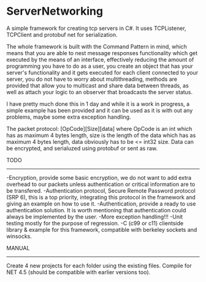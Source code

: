 ServerNetworking
================

A simple framework for creating tcp servers in C#. It uses TCPListener, TCPClient and protobuf net for serialization.

The whole framework is built with the Command Pattern in mind, which means that you are able to nest message responses functionality which get executed by the means of an interface, effectively reducing the amount of programming you have to do as a user, you create an object that has your server's functionality and it gets executed for each client connected to your server, you do not have to worry about multithreading, methods are provided that allow you to multicast and share data between threads, as well as attach your logic to an observer that broadcasts the server status. 

I have pretty much done this in 1 day and while it is a work in progress, a simple example has been provided and it can be used as it is with out any problems, maybe some extra exception handling.

The packet protocol:
[OpCode][Size][data]  where OpCode is an int which has as maximum 4 bytes length, size is the length of the data which has as maximum 4 bytes length, data obviously has to be <= int32 size. Data can be encrypted, and serialuzed using protobuf or sent as raw.


TODO
****

-Encryption, provide some basic encryption, we do not want to add extra overhead to our packets unless authentication or critical information are to be transfered.
-Authentication protocol, Secure Remote Password protocol (SRP 6), this is a top priority, integrating this protocol in the framework and giving an example on how to use it.
-Authentication, provide a ready to use authentication solution. It is worth mentioning that authentication could always be implemented by the user.
-More exception handling!!!
-Unit testing mostly for the purpose of regression.
-C (c99 or c11) clientside library & example for this framework, compatible with berkeley sockets and winsocks. 



MANUAL
******
Create 4 new projects for each folder using the existing files. Compile for NET 4.5 (should be compatible with earlier versions too).

